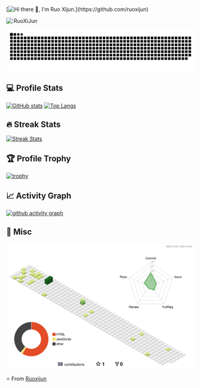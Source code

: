 [![Hi there 👋, I'm Ruo Xijun.](https://readme-typing-svg.demolab.com?font=Fira+Code&weight=600&size=24&duration=2000&pause=1000&color=F70000&vCenter=true&random=true&height=40&lines=Hi+there+%F0%9F%91%8B%2C+I'm+Ruo+Xijun.)](https://github.com/ruoxijun)

![:RuoXiJun](https://count.getloli.com/get/@:ruoxijun)

<picture>
  <source media="(prefers-color-scheme: dark)" srcset="https://raw.githubusercontent.com/ruoxijun/ruoxijun/grid-snake/github-contribution-grid-snake-dark.svg">
  <source media="(prefers-color-scheme: light)" srcset="https://raw.githubusercontent.com/ruoxijun/ruoxijun/grid-snake/github-contribution-grid-snake.svg">
  <img alt="github contribution grid snake animation" src="https://raw.githubusercontent.com/ruoxijun/ruoxijun/grid-snake/github-contribution-grid-snake.svg">
</picture>

## 💻 Profile Stats

<a href="https://github.com/ruoxijun"><img alt="GitHub stats" src="https://github-readme-stats.vercel.app/api?username=ruoxijun&count_private=true&show_icons=true&theme=ambient_gradient" height="180px"/></a>
<a href="https://github.com/ruoxijun"><img alt="Top Langs" src="https://github-readme-stats.vercel.app/api/top-langs/?username=ruoxijun&layout=compact&theme=ambient_gradient" height="180px"/></a>

<!-- [![GitHub stats](https://github-readme-stats.vercel.app/api?username=ruoxijun&count_private=true&show_icons=true&theme=ambient_gradient)](https://github.com/ruoxijun)

[![Top Langs](https://github-readme-stats.vercel.app/api/top-langs/?username=ruoxijun&layout=compact&theme=ambient_gradient)](https://github.com/ruoxijun) -->

## 🔥 Streak Stats

<a href="https://github.com/ruoxijun">
    <img title="🔥 Get streak stats for your profile at git.io/streak-stats" alt="Streak Stats" src="https://streak-stats.demolab.com/?user=ruoxijun&theme=monokai-metallian&locale=zh_Hans&date_format=%5BY.%5Dn.j"/>
</a>

## 🏆 Profile Trophy

[![trophy](https://github-profile-trophy.vercel.app/?username=ruoxijun&theme=onedark&column=6&margin-w=15&margin-h=15)](https://github.com/ruoxijun)

## 📈 Activity Graph

[![github activity graph](https://github-readme-activity-graph.vercel.app/graph?username=ruoxijun&theme=react)](https://github.com/ruoxijun)

## 📝 Misc

<picture>
  <source media="(prefers-color-scheme: dark)" srcset="https://raw.githubusercontent.com/ruoxijun/ruoxijun/profile3d/profile-night-rainbow.svg">
  <source media="(prefers-color-scheme: light)" srcset="https://raw.githubusercontent.com/ruoxijun/ruoxijun/profile3d/profile-green-animate.svg">
  <img alt="github contribution grid snake animation" src="https://raw.githubusercontent.com/ruoxijun/ruoxijun/profile3d/profile-green-animate.svg">
</picture>

⭐️ From [Ruoxijun](https://github.com/ruoxijun)
